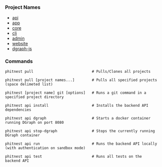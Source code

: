 ### Project Names

- [api](https://github.com/PhitNest/phitnest-api)
- [app](https://github.com/PhitNest/phitnest-app)
- [core](https://github.com/PhitNest/phitnest-core)
- [cli](https://github.com/PhitNest/phitnest-cli)
- [admin](https://github.com/PhitNest/phitnest-admin)
- [website](https://github.com/PhitNest/phitnest-website)
- [dgraph-js](https://github.com/PhitNest/phitnest-dgraph-js)

### Commands

```
phitnest pull                           # Pulls/Clones all projects

phitnest pull [project names...]        # Pulls all specified projects (space delimeted list)

phitnest [project name] git [options]   # Runs a git command in a specified project directory

phitnest api install                    # Installs the backend API dependencies

phitnest api dgraph                     # Starts a docker container running DGraph on port 8080

phitnest api stop-dgraph                # Stops the currently running DGraph container

phitnest api run                        # Runs the backend API locally (with authentication on sandbox mode)

phitnest api test                       # Runs all tests on the backend API
```
